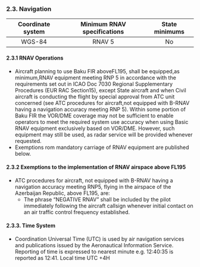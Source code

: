 ### 	2.3. Navigation

| Coordinate system | Minimum RNAV specifications | State minimums |
| :---------------: | :-------------------------: | :------------: |
|      WGS-84       |           RNAV 5            |       No       |

#### 2.3.1 RNAV Operations

- Aircraft planning to use Baku FIR aboveFL195, shall be equipped,as minimum,RNAV equipment meeting RNP 5 in accordance with the requirements set out in ICAO Doc 7030 Regional Supplementary Procedures (EUR RAC Section15), except State aircraft and when Civil aircraft is conducting the flight by special approval from ATC unit concerned (see ATC procedures for aircraft,not equipped with B-RNAV having a navigation accuracy meeting RNP 5). Within some portion of Baku FIR the VOR/DME coverage may not be sufficient to enable operators to meet the required system use accuracy when using Basic RNAV equipment exclusively based on VOR/DME. However, such equipment may still be used, as radar service will be provided whenever requested.
- Exemptions rom mandatory carriage of RNAV equipment are published below.

#### 2.3.2 Exemptions to the implementation of RNAV airspace above FL195

- ATC procedures for aircraft, not equipped with B-RNAV having a navigation accuracy meeting RNP5, flying in the airspace of the Azerbaijan Republic, above FL195, are:
  - The phrase “NEGATIVE RNAV” shall be included by the pilot immediately following the aircraft callsign whenever initial contact on an air traffic control frequency established.

#### 2.3.3. Time System

- Coordination Universal Time (UTC) is used by air navigation services and publications issued by the Aeronautical Information Service. Reporting of time is expressed to nearest minute e.g. 12:40:35 is reported as 12:41. Local time UTC +4H


